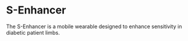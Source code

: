 # S-Enhancer
The S-Enhancer is a mobile wearable designed to enhance sensitivity in diabetic patient limbs.
